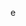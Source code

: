 e

<!---
DarkNOTcOoL/DarkNOTcOoL is a ✨ special ✨ repository because its `README.md` (this file) appears on your GitHub profile.
You can click the Preview link to take a look at your changes.
--->
